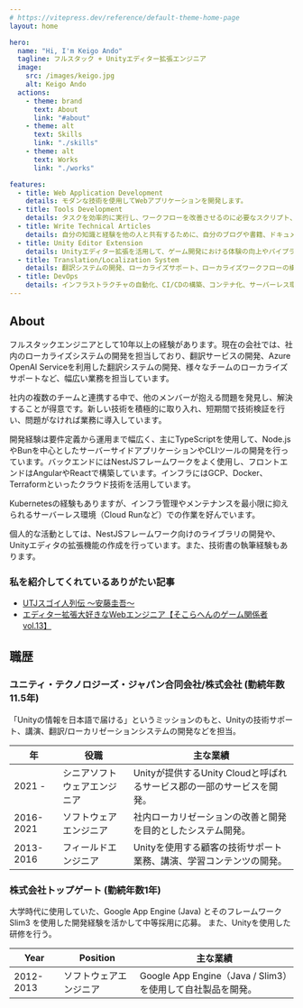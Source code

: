 ```yaml
---
# https://vitepress.dev/reference/default-theme-home-page
layout: home

hero:
  name: "Hi, I'm Keigo Ando"
  tagline: フルスタック + Unityエディター拡張エンジニア
  image:
    src: /images/keigo.jpg
    alt: Keigo Ando
  actions:
    - theme: brand
      text: About
      link: "#about"
    - theme: alt
      text: Skills
      link: "./skills"
    - theme: alt
      text: Works
      link: "./works"

features:
  - title: Web Application Development
    details: モダンな技術を使用してWebアプリケーションを開発します。
  - title: Tools Development
    details: タスクを効率的に実行し、ワークフローを改善させるのに必要なスクリプト、CLIツール、拡張機能を開発します。
  - title: Write Technical Articles
    details: 自分の知識と経験を他の人と共有するために、自分のブログや書籍、ドキュメントを書いています。
  - title: Unity Editor Extension
    details: Unityエディター拡張を活用して、ゲーム開発における体験の向上やパイプライン・ワークフローの効率化を図ります。
  - title: Translation/Localization System
    details: 翻訳システムの開発、ローカライズサポート、ローカライズワークフローの構築など、多言語対応のシステムを構築します。
  - title: DevOps
    details: インフラストラクチャの自動化、CI/CDの構築、コンテナ化、サーバーレス環境の構築など、DevOpsを意識した開発を行います。
---
```


## About

フルスタックエンジニアとして10年以上の経験があります。現在の会社では、社内のローカライズシステムの開発を担当しており、翻訳サービスの開発、Azure OpenAI Serviceを利用した翻訳システムの開発、様々なチームのローカライズサポートなど、幅広い業務を担当しています。

社内の複数のチームと連携する中で、他のメンバーが抱える問題を発見し、解決することが得意です。新しい技術を積極的に取り入れ、短期間で技術検証を行い、問題がなければ業務に導入しています。

開発経験は要件定義から運用まで幅広く、主にTypeScriptを使用して、Node.jsやBunを中心としたサーバーサイドアプリケーションやCLIツールの開発を行っています。バックエンドにはNestJSフレームワークをよく使用し、フロントエンドはAngularやReactで構築しています。インフラにはGCP、Docker、Terraformといったクラウド技術を活用しています。

Kubernetesの経験もありますが、インフラ管理やメンテナンスを最小限に抑えられるサーバーレス環境（Cloud Runなど）での作業を好んでいます。

個人的な活動としては、NestJSフレームワーク向けのライブラリの開発や、Unityエディタの拡張機能の作成を行っています。また、技術書の執筆経験もあります。

### 私を紹介してくれているありがたい記事

- [UTJスゴイ人列伝 〜安藤圭吾〜](https://warapuri.com/post/168667471208/utj%E3%82%B9%E3%82%B4%E3%82%A4%E4%BA%BA%E5%88%97%E4%BC%9D-%E5%AE%89%E8%97%A4%E5%9C%AD%E5%90%BE)
- [エディター拡張大好きなWebエンジニア【そこらへんのゲーム関係者 vol.13】](https://note.com/nidan_jump/n/nbd5427111713)

## 職歴

### ユニティ・テクノロジーズ・ジャパン合同会社/株式会社 (勤続年数11.5年)

「Unityの情報を日本語で届ける」というミッションのもと、Unityの技術サポート、講演、翻訳/ローカリゼーションシステムの開発などを担当。

| 年        | 役職                         | 主な業績                                                               |
| --------- | ---------------------------- | ---------------------------------------------------------------------- |
| 2021 -    | シニアソフトウェアエンジニア | Unityが提供するUnity Cloudと呼ばれるサービス郡の一部のサービスを開発。 |
| 2016-2021 | ソフトウェアエンジニア       | 社内ローカリゼーションの改善と開発を目的としたシステム開発。           |
| 2013-2016 | フィールドエンジニア         | Unityを使用する顧客の技術サポート業務、講演、学習コンテンツの開発。    |

### 株式会社トップゲート (勤続年数1年)

大学時代に使用していた、Google App Engine (Java) とそのフレームワーク Slim3 を使用した開発経験を活かして中等採用に応募。
また、Unityを使用した研修を行う。

| Year      | Position               | 主な業績                                                    |
| --------- | ---------------------- | ----------------------------------------------------------- |
| 2012-2013 | ソフトウェアエンジニア | Google App Engine（Java / Slim3）を使用して自社製品を開発。 |
